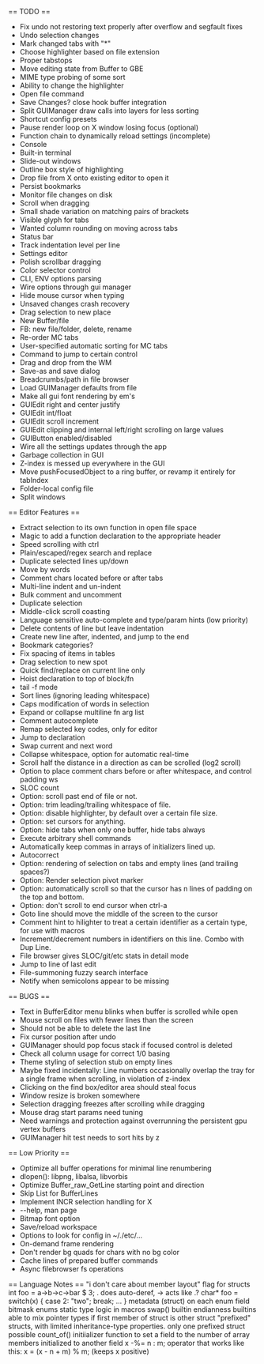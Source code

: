 

== TODO ==
* Fix undo not restoring text properly after overflow and segfault fixes 
* Undo selection changes
* Mark changed tabs with "*" 
* Choose highlighter based on file extension
* Proper tabstops
* Move editing state from Buffer to GBE
* MIME type probing of some sort
* Ability to change the highlighter
* Open file command
* Save Changes? close hook buffer integration
* Split GUIManager draw calls into layers for less sorting
* Shortcut config presets
* Pause render loop on X window losing focus (optional)
* Function chain to dynamically reload settings (incomplete)
* Console
* Built-in terminal
* Slide-out windows
* Outline box style of highlighting
* Drop file from X onto existing editor to open it
* Persist bookmarks
* Monitor file changes on disk
* Scroll when dragging
* Small shade variation on matching pairs of brackets
* Visible glyph for tabs
* Wanted column rounding on moving across tabs
* Status bar
* Track indentation level per line
* Settings editor
* Polish scrollbar dragging
* Color selector control
* CLI, ENV options parsing
* Wire options through gui manager
* Hide mouse cursor when typing
* Unsaved changes crash recovery
* Drag selection to new place
* New Buffer/file
* FB: new file/folder, delete, rename
* Re-order MC tabs
* User-specified automatic sorting for MC tabs
* Command to jump to certain control
* Drag and drop from the WM
* Save-as and save dialog
* Breadcrumbs/path in file browser
* Load GUIManager defaults from file
* Make all gui font rendering by em's
* GUIEdit right and center justify
* GUIEdit int/float
* GUIEdit scroll increment
* GUIEdit clipping and internal left/right scrolling on large values
* GUIButton enabled/disabled
* Wire all the settings updates through the app
* Garbage collection in GUI
* Z-index is messed up everywhere in the GUI
* Move pushFocusedObject to a ring buffer, or revamp it entirely for tabIndex
* Folder-local config file
* Split windows

== Editor Features ==
* Extract selection to its own function in open file space
* Magic to add a function declaration to the appropriate header
* Speed scrolling with ctrl
* Plain/escaped/regex search and replace
* Duplicate selected lines up/down
* Move by words
* Comment chars located before or after tabs
* Multi-line indent and un-indent
* Bulk comment and uncomment 
* Duplicate selection
* Middle-click scroll coasting
* Language sensitive auto-complete and type/param hints (low priority)
* Delete contents of line but leave indentation
* Create new line after, indented, and jump to the end 
* Bookmark categories?
* Fix spacing of items in tables
* Drag selection to new spot
* Quick find/replace on current line only
* Hoist declaration to top of block/fn
* tail -f mode
* Sort lines (ignoring leading whitespace)
* Caps modification of words in selection
* Expand or collapse multiline fn arg list
* Comment autocomplete
* Remap selected key codes, only for editor 
* Jump to declaration
* Swap current and next word
* Collapse whitespace, option for automatic real-time
* Scroll half the distance in a direction as can be scrolled (log2 scroll)
* Option to place comment chars before or after whitespace, and control padding ws
* SLOC count
* Option: scroll past end of file or not.
* Option: trim leading/trailing whitespace of file.
* Option: disable highlighter, by default over a certain file size.
* Option: set cursors for anything.
* Option: hide tabs when only one buffer, hide tabs always
* Execute arbitrary shell commands 
* Automatically keep commas in arrays of initializers lined up.
* Autocorrect
* Option: rendering of selection on tabs and empty lines (and trailing spaces?)
* Option: Render selection pivot marker
* Option: automatically scroll so that the cursor has n lines of padding on the top and bottom.
* Option: don't scroll to end cursor when ctrl-a
* Goto line should move the middle of the screen to the cursor
* Comment hint to hilighter to treat a certain identifier as a certain type, for use with macros
* Increment/decrement numbers in identifiers on this line. Combo with Dup Line.
* File browser gives SLOC/git/etc stats in detail mode
* Jump to line of last edit
* File-summoning fuzzy search interface
* Notify when semicolons appear to be missing

== BUGS ==
* Text in BufferEditor menu blinks when buffer is scrolled while open
* Mouse scroll on files with fewer lines than the screen
* Should not be able to delete the last line
* Fix cursor position after undo
* GUIManager should pop focus stack if focused control is deleted
* Check all column usage for correct 1/0 basing
* Theme styling of selection stub on empty lines
* Maybe fixed incidentally: Line numbers occasionally overlap the tray for a single frame when scrolling, in violation of z-index
* Clicking on the find box/editor area should steal focus
* Window resize is broken somewhere
* Selection dragging freezes after scrolling while dragging
* Mouse drag start params need tuning 
* Need warnings and protection against overrunning the persistent gpu vertex buffers
* GUIManager hit test needs to sort hits by z

== Low Priority ==
* Optimize all buffer operations for minimal line renumbering
* dlopen(): libpng, libalsa, libvorbis
* Optimize Buffer_raw_GetLine starting point and direction
* Skip List for BufferLines
* Implement INCR selection handling for X
* --help, man page
* Bitmap font option
* Save/reload workspace
* Options to look for config in ~/./etc/...
* On-demand frame rendering
* Don't render bg quads for chars with no bg color
* Cache lines of prepared buffer commands
* Async filebrowser fs operations


== Language Notes ==
"i don't care about member layout" flag for structs
int foo = a->b->c->bar $ 3;  . does auto-deref, -> acts like .?
char* foo = switch(x) { case 2: "two"; break; ... }
metadata (struct) on each enum field
bitmask enums
static type logic in macros
swap() builtin
endianness builtins
able to mix pointer types if first member of struct is other struct
"prefixed" structs, with limited inheritance-type properties. only one prefixed struct possible
count_of() initiializer function to set a field to the number of array members initialized to another field
x -%= n : m; operator that works like this:  x = (x - n + m) % m; (keeps x positive) 
